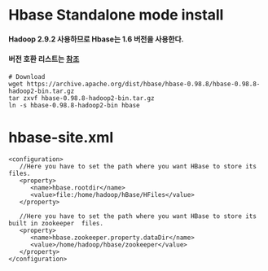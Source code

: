 # Hbase Standalone mode install 
#### Hadoop 2.9.2 사용하므로 Hbase는 1.6 버전을 사용한다.
#### 버전 호환 리스트는 [참조](https://hbase.apache.org/book.html#quickstart)
```
# Download
wget https://archive.apache.org/dist/hbase/hbase-0.98.8/hbase-0.98.8-hadoop2-bin.tar.gz
tar zxvf hbase-0.98.8-hadoop2-bin.tar.gz
ln -s hbase-0.98.8-hadoop2-bin hbase
```

# hbase-site.xml
```
<configuration>
   //Here you have to set the path where you want HBase to store its files.
   <property>
      <name>hbase.rootdir</name>
      <value>file:/home/hadoop/hBase/HFiles</value>
   </property>
	
   //Here you have to set the path where you want HBase to store its built in zookeeper  files.
   <property>
      <name>hbase.zookeeper.property.dataDir</name>
      <value>/home/hadoop/hbase/zookeeper</value>
   </property>
</configuration>
```
